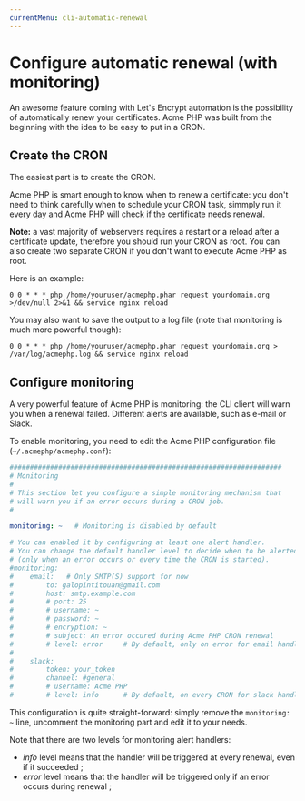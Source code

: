```yaml
---
currentMenu: cli-automatic-renewal
---
```


# Configure automatic renewal (with monitoring)

An awesome feature coming with Let's Encrypt automation is the possibility of automatically renew your certificates.
Acme PHP was built from the beginning with the idea to be easy to put in a CRON.

## Create the CRON

The easiest part is to create the CRON.

Acme PHP is smart enough to know when to renew a certificate: you don't need to think carefully when to schedule your
CRON task, simmply run it every day and Acme PHP will check if the certificate needs renewal.

**Note:** a vast majority of webservers requires a restart or a reload after a certificate update, therefore you
should run your CRON as root. You can also create two separate CRON if you don't want to execute Acme PHP as root.

Here is an example:

```
0 0 * * * php /home/youruser/acmephp.phar request yourdomain.org >/dev/null 2>&1 && service nginx reload
```

You may also want to save the output to a log file (note that monitoring is much more powerful though):

```
0 0 * * * php /home/youruser/acmephp.phar request yourdomain.org > /var/log/acmephp.log && service nginx reload
```

## Configure monitoring

A very powerful feature of Acme PHP is monitoring: the CLI client will warn you when a renewal failed. Different
alerts are available, such as e-mail or Slack.

To enable monitoring, you need to edit the Acme PHP configuration file (`~/.acmephp/acmephp.conf`):

``` yaml
###################################################################
# Monitoring
#
# This section let you configure a simple monitoring mechanism that
# will warn you if an error occurs during a CRON job.
#

monitoring: ~   # Monitoring is disabled by default

# You can enabled it by configuring at least one alert handler.
# You can change the default handler level to decide when to be alerted
# (only when an error occurs or every time the CRON is started).
#monitoring:
#    email:   # Only SMTP(S) support for now
#        to: galopintitouan@gmail.com
#        host: smtp.example.com
#        # port: 25
#        # username: ~
#        # password: ~
#        # encryption: ~
#        # subject: An error occured during Acme PHP CRON renewal
#        # level: error     # By default, only on error for email handler
#
#    slack:
#        token: your_token
#        channel: #general
#        # username: Acme PHP
#        # level: info      # By default, on every CRON for slack handler
```

This configuration is quite straight-forward: simply remove the `monitoring: ~` line, uncomment the monitoring part
and edit it to your needs.

Note that there are two levels for monitoring alert handlers:
- *info* level means that the handler will be triggered at every renewal, even if it succeeded ;
- *error* level means that the handler will be triggered only if an error occurs during renewal ;
